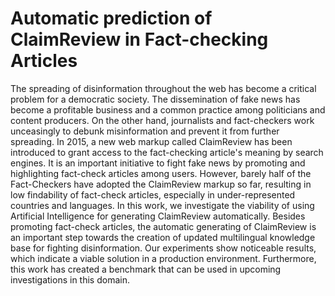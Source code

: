 # Automatic prediction of ClaimReview in Fact-checking Articles

The spreading of disinformation throughout the web has become a critical problem for a democratic society. The dissemination of fake news has become a profitable business and a common practice among politicians and content producers. On the other hand, journalists and fact-checkers work unceasingly to debunk misinformation and prevent it from further spreading. In 2015, a new web markup called ClaimReview has been introduced to grant access to the fact-checking article's meaning by search engines. It is an important initiative to fight fake news by promoting and highlighting fact-check articles among users. However, barely half of the Fact-Checkers have adopted the ClaimReview markup so far, resulting in low findability of fact-check articles, especially in under-represented countries and languages. In this work, we investigate the viability of using Artificial Intelligence for generating ClaimReview automatically. Besides promoting fact-check articles, the automatic generating of ClaimReview is an important step towards the creation of updated multilingual knowledge base for fighting disinformation. Our experiments show noticeable results, which indicate a viable solution in a production environment. Furthermore, this work has created a benchmark that can be used in upcoming investigations in this domain.
